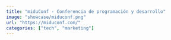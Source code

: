 ```yaml
---
title: "miduConf - Conferencia de programación y desarrollo"
image: "showcase/miduconf.png"
url: "https://miduconf.com/"
categories: ["tech", "marketing"]
---
```

